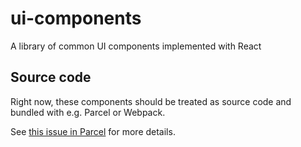 # ui-components
A library of common UI components implemented with React

## Source code

Right now, these components should be treated as source code
and bundled with e.g. Parcel or Webpack.

See [this issue in Parcel](https://github.com/parcel-bundler/parcel/pull/1101)
for more details.

